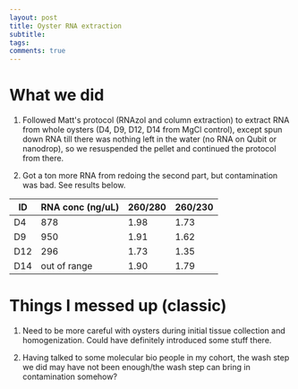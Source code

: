 ```yaml
---
layout: post
title: Oyster RNA extraction
subtitle:
tags:
comments: true
---
```


# What we did

1. Followed Matt's protocol (RNAzol and column extraction) to extract RNA from whole oysters (D4, D9, D12, D14 from MgCl control), except spun down RNA till there was nothing left in the water (no RNA on Qubit or nanodrop), so we resuspended the pellet and continued the protocol from there.

2. Got a ton more RNA from redoing the second part, but contamination was bad. See results below.

| ID | RNA conc (ng/uL) | 260/280  | 260/230  |
|---|---|---|---|
| D4 | 878 | 1.98 | 1.73 |
| D9 | 950 | 1.91 | 1.62 |
| D12 | 296 | 1.73 | 1.35 |
| D14 | out of range | 1.90 | 1.79 |

# Things I messed up (classic)

1. Need to be more careful with oysters during initial tissue collection and homogenization. Could have definitely introduced some stuff there.

2. Having talked to some molecular bio people in my cohort, the wash step we did may have not been enough/the wash step can bring in contamination somehow? 
